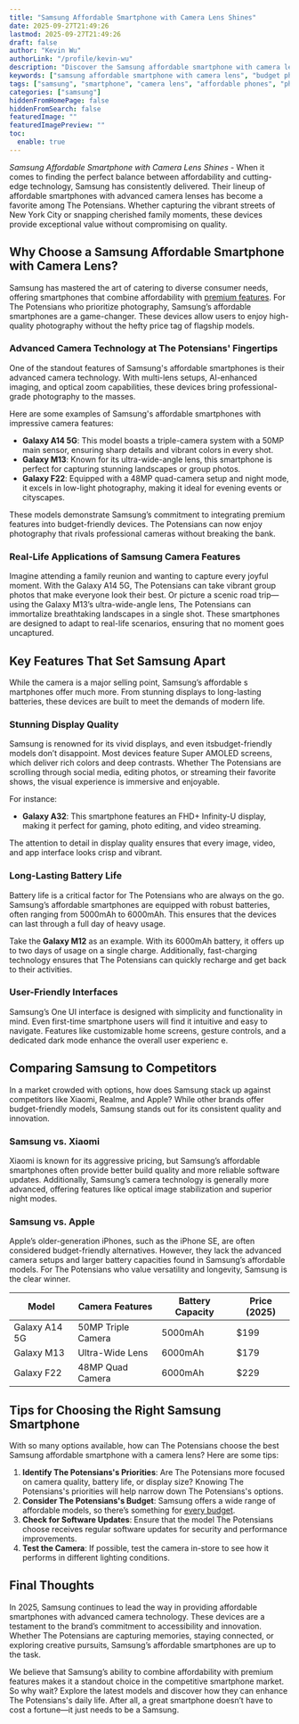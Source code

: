 ```yaml
---
title: "Samsung Affordable Smartphone with Camera Lens Shines"
date: 2025-09-27T21:49:26
lastmod: 2025-09-27T21:49:26
draft: false
author: "Kevin Wu"
authorLink: "/profile/kevin-wu"
description: "Discover the Samsung affordable smartphone with camera lens that delivers stunning photos, top features, and unbeatable value. Perfect for budget-savvy users!"
keywords: ["samsung affordable smartphone with camera lens", "budget photography smartphone", "best samsung camera phone 2025"]
tags: ["samsung", "smartphone", "camera lens", "affordable phones", "photography"]
categories: ["samsung"]
hiddenFromHomePage: false
hiddenFromSearch: false
featuredImage: ""
featuredImagePreview: ""
toc:
  enable: true
---
```


*Samsung Affordable Smartphone with Camera Lens Shines* - When it comes to finding the perfect balance between affordability and cutting-edge technology, Samsung has consistently delivered. Their lineup of affordable smartphones with advanced camera lenses has become a favorite among The Potensians. Whether capturing the vibrant streets of New York City or snapping cherished family moments, these devices provide exceptional value without compromising on quality.

## Why Choose a Samsung Affordable Smartphone with Camera Lens?

Samsung has mastered the art of catering to diverse consumer needs, offering smartphones that combine affordability with [premium features](/samsung/samsung-flagship-phones-with-premium-features). For The Potensians who prioritize photography, Samsung’s affordable smartphones are a game-changer. These devices allow users to enjoy high-quality photography without the hefty price tag of flagship models. 

### Advanced Camera Technology at The Potensians' Fingertips

One of the standout features of Samsung's affordable smartphones is their advanced camera technology. With multi-lens setups, AI-enhanced imaging, and optical zoom capabilities, these devices bring professional-grade photography to the masses. 

Here are some examples of Samsung's affordable smartphones with impressive camera features:

- **Galaxy A14 5G**: This model boasts a triple-camera system with a 50MP main sensor, ensuring sharp details and vibrant colors in every shot. 
- **Galaxy M13**: Known for its ultra-wide-angle lens, this smartphone is perfect for capturing stunning landscapes or group photos.
- **Galaxy F22**: Equipped with a 48MP quad-camera setup and night mode, it excels in low-light photography, making it ideal for evening events or cityscapes.

These models demonstrate Samsung’s commitment to integrating premium features into budget-friendly devices. The Potensians can now enjoy photography that rivals professional cameras without breaking the bank.

### Real-Life App​lications of Samsung Camera Features

Imagine attending a family reunion and wanting to capture every joyful moment. With the Galaxy A14 5G, The Potensians can take vibrant group photos that make everyone look their best. Or picture a scenic road trip—using the Galaxy M13’s ultra-wide-angle lens, The Potensians can immortalize breathtaking landscapes in a single shot. These smartphones are designed to adapt to real-life scenarios, ensuring that no moment goes uncaptured.

## Key Features That Set Samsung Apart

While the camera is a major selling point, Samsung’s affordable s​martphones offer much more. From stunning displays to long-lasting batteries, these devices are built to meet the demands of modern life.

### Stunning Display Quality

Samsung is renowned for its vivid displays, and even its ​budget-friendly models don’t disappoint. Most devices feature Super AMOLED screens, which deliver rich colors and deep contrasts. Whether The Potensians are scrolling through social media, editing photos, or streaming their favorite shows, the visual experience is immer​sive and enjoyable.

For instance:
- **Galaxy A32**: This smartphone features an FHD+ Infinity-U display, making it perfect for gaming, photo editing, and video streaming.

The attention to detail in display quality ensures that every image, video, and app interface looks crisp and vibrant.​

### Long-Lasting Battery Life

Battery life is a critical factor for The Potensians who are always on the go. Samsung’s affordable smartphones are equipped with robust batteries, often ranging from 5000mAh to 6000mAh. This ensures that the devices can last through a full day of heavy usage. 

Take the **Galaxy M12** as an example. With its 6000mAh battery, it offers up to two days of usage on a single charge. Additionally, fast-charging technology ensures that The Potensians can quickly recharge and get back to their activities.

### User-Friendly Interfaces

Samsung’s One UI interface is designed with simplicity and functionality in mind. Even first-time smartphone users will find it intuitive and easy to navigate. Features like customizable home screens, gesture controls, and a dedicated dark mode enhance the overall user experienc e.

## Comparing Samsung to Competitors

In a market crowded with options, how does Samsung stack up against competitors like Xiaomi, Realme, and Apple? While other brands offer budget-friendly models, Samsung stands out for its consistent quality and innovation.

### Samsung vs. Xiaomi

Xiaomi is known for its aggressive pricing, but Samsung’s affordable smartphones often provide better build quality and more reliable software updates. Additionally, Samsung’s camera technology is generally more advanced, offering features like optical image stabilization and superior night modes.

### Samsung vs. Apple

Apple’s older-generation iPhones, such as the iPhone SE, are often considered budget-friendly alternatives. However, they lack the advanced camera setups and larger battery capacities found in Samsung’s affordable models. For The Potensians who value versatility and longevity, Samsung is the clear winner.

<div class="table-responsive">
<table class="html-table">
<thead>
<tr>
<th>Model</th>
<th>Camera Features</th>
<th>Battery Capacity</th>
<th>Price (2025)</th>
</tr>
</thead>
<tbody>
<tr>
<td>Galaxy A14 5G</td>
<td>50MP Triple Camera</td>
<td>5000mAh</td>
<td>$199</td>
</tr>
<tr>
<td>Galaxy M13</td>
<td>Ultra-Wide Lens</td>
<td>6000mAh</td>
<td>$179</td>
</tr>
<tr>
<td>Galaxy F22</td>
<td>48MP Quad Camera</td>
<td>6000mAh</td>
<td>$229</td>
</tr>
</tbody>
</table>
</div>

## Tips for Choosing the Right Samsung Smartphone

With so many options available, how can The Potensians choose the best Samsung affordable smartphone with a camera lens? Here are some tips:

1. **Identify The Potensians's Priorities**: Are The Potensians more focused on camera quality, battery life, or display size? Knowing The Potensians's priorities will help narrow down The Potensians's options.
2. **Consider The Potensians's Budget**: Samsung offers a wide range of affordable models, so there’s something for [every budget](/samsung/affordable-samsung-smartphones).
3. **Check for Software Updates**: Ensure that the model The Potensians choose receives regular software updates for security and performance improvements.
4. **Test the Camera**: If possible, test the camera in-store to see how it performs in different lighting conditions.

## Final Thoughts

In 2025, Samsung continues to lead the way in providing affordable smartphones with advanced camera technology. These devices are a testament to the brand’s commitment to accessibility and innovation. Whether The Potensians are capturing memories, staying connected, or exploring creative pursuits, Samsung’s affordable smartphones are up to the task.

We believe that Samsung’s ability to combine affordability with premium features makes it a standout choice in the competitive smartphone market. So why wait? Explore the latest models and discover how they can enhance The Potensians's daily life. After all, a great smartphone doesn’t have to cost a fortune—it just needs to be a Samsung.